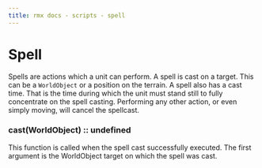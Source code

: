 ```yaml
---
title: rmx docs - scripts - spell
---
```


# Spell

Spells are actions which a unit can perform. A spell is cast on a target. This
can be a `WorldObject` or a position on the terrain. A spell also has a cast
time. That is the time during which the unit must stand still to fully
concentrate on the spell casting. Performing any other action, or even simply
moving, will cancel the spellcast.


### cast(WorldObject) :: undefined

This function is called when the spell cast successfully executed. The first
argument is the WorldObject target on which the spell was cast.
